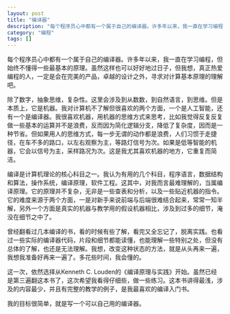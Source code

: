 ```yaml
---
layout: post
title: "编译器"
description: "每个程序员心中都有一个属于自己的编译器。许多年以来，我一直在学习编程，但始终不懂得一些最基本的原理。虽然这样也可以好好地过日子，但我想，真正热爱编程的人，一定是会在完美的产品，卓越的设计之外，寻求对计算基本原理的理解吧。"
category: "编程"
tags: []
---
```


每个程序员心中都有一个属于自己的编译器。许多年以来，我一直在学习编程，但始终不懂得一些最基本的原理。虽然这样也可以好好地过日子，但我想，真正热爱编程的人，一定是会在完美的产品，卓越的设计之外，寻求对计算基本原理的理解吧。

除了数字，抽象思维，复杂性。这里会涉及到从数数，到自然语言，到思维。但是本质上，它是机器。我对计算机不了解但很喜欢的两个方面，一个是人工智能，还有一个是编译器。我很喜欢机器，用机器的思维方式来思考，比如我觉得反复反复做一些基本的运算并不是浪费，反而因为简化逻辑分支，降低了复杂度，因而是一种节省。但如果用人的思维方式，每一步无谓的动作都是浪费，人们习惯于走捷径，在车不多的路口，以左右观察为主，等路灯信号为次。如果是低等智能的机器，它会以信号为主，采样路况为次。这是我尤其喜欢机器的地方，它重复而简洁。

编译是计算机理论的核心科目之一。我认为有用的几个科目，程序语言，数据结构和算法，操作系统，编译原理，软件工程。这其中，对我而言最难理解的，当属编译原理。它的原理并不复杂，无非是一些查表和分析，以及一些贴近机器的指令。它的难度来源于两个方面，一是对新手来说前端与后端很难结合起来，常常一知半解，另外一个方面是真实的机器与教学用的假设机器相比，涉及到过多的细节，淹没在细节之中了。

曾经翻看过几本编译的书，看的时候有些了解，看完又全忘记了，脱离实践。也看过一些实际的编译器代码，片段和细节都能读懂，也能理解一些特别之处，但没有总体的了解，也还是无法理解。我想，改变这种状态的方法，就是从头再来一遍，我想我准备好再来一遍了。多花些时间，我会懂的。

这一次，依然选择从Kenneth C. Louden的《编译原理与实践》开始。虽然已经是第三遍翻这本书了，这次希望我看得仔细些，做一些练习。这本书讲得最浅，涉及的内容最少，并且有完整的教学的例子，是我最喜欢的编译入门书。

我的目标很简单，就是写一个可以自己用的编译器。
